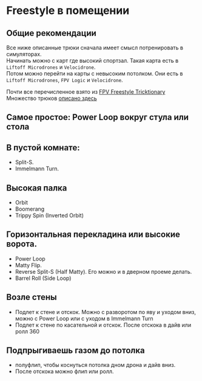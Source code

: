 # Freestyle в помещении

## Общие рекомендации
Все ниже описанные трюки сначала имеет смысл потренировать в симуляторах.  
Начинать можно с карт где высокий спортзал. Такая карта есть в `Liftoff Microdrones` и `Velocidrone`.  
Потом можно перейти на карты с невысоким потолком. Они есть в `Liftoff Microdrones`, `FPV Logic` и `Velocidrone`.  

Почти все перечисленное взято из [FPV Freestyle Tricktionary](Freestyle_Tricktionary.md)  
Множество трюков [описано здесь](20_Tricks.md) 


## Самое простое: Power Loop вокруг стула или стола

## В пустой комнате:  
- Split-S.
- Immelmann Turn. 

## Высокая палка  
- Orbit  
- Boomerang  
- Trippy Spin (Inverted Orbit)  

## Горизонтальная перекладина или высокие ворота.  
- Power Loop  
- Matty Flip.  
- Reverse Split-S (Half Matty). Его можно и в дверном проеме делать.  
- Barrel Roll (Side Loop)  


## Возле стены
- Подлет к стене и отскок. Можно с разворотом по яву и уходом вниз, можно с Power Loop или с уходом в Immelmann Turn
- Подлет к стене по касательной и отскок. После отскока в дайв или ролл 360

## Подпрыгиваешь газом до потолка
- полуфлип, чтобы коснуться потолка дном дрона и дайв вниз.  
- После отскока можно флип или ролл.  
